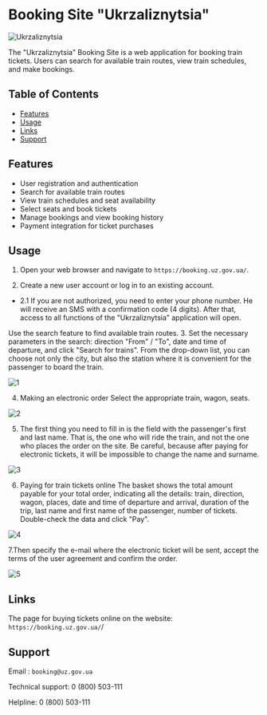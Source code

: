 # Booking Site "Ukrzaliznytsia"
![Ukrzaliznytsia](https://fakty.com.ua/wp-content/uploads/2018/09/27/ukrzal.png)

The "Ukrzaliznytsia" Booking Site is a web application for booking train tickets. Users can search for available train routes, view train schedules, and make bookings.

## Table of Contents

- [Features](#features)
- [Usage](#usage)
- [Links](#links)
- [Support](#support)


## Features

- User registration and authentication
- Search for available train routes
- View train schedules and seat availability
- Select seats and book tickets
- Manage bookings and view booking history
- Payment integration for ticket purchases


## Usage

1. Open your web browser and navigate to `https://booking.uz.gov.ua/`.

2. Create a new user account or log in to an existing account.
* 2.1 If you are not authorized, you need to enter your phone number. He will receive an SMS with a confirmation code (4 digits). After that, access to all functions of the "Ukrzaliznytsia" application will open.

Use the search feature to find available train routes.
3. Set the necessary parameters in the search: direction "From" / "To", date and time of departure, and click "Search for trains". From the drop-down list, you can choose not only the city, but also the station where it is convenient for the passenger to board the train.

![1](https://blog.pokupon.ua/wp-content/uploads/2020/08/vybor-napravlenija.png)

4. Making an electronic order
Select the appropriate train, wagon, seats.

![2](https://blog.pokupon.ua/wp-content/uploads/2020/08/vyber-mesto-v-vagone.png)

5. The first thing you need to fill in is the field with the passenger's first and last name. That is, the one who will ride the train, and not the one who places the order on the site. Be careful, because after paying for electronic tickets, it will be impossible to change the name and surname.

![3](https://blog.pokupon.ua/wp-content/uploads/2020/08/dannye-passazhira.png)

6. Paying for train tickets online
The basket shows the total amount payable for your total order, indicating all the details: train, direction, wagon, places, date and time of departure and arrival, duration of the trip, last name and first name of the passenger, number of tickets. Double-check the data and click "Pay".

![4](https://blog.pokupon.ua/wp-content/uploads/2020/08/zakazat-jelektronnyj-bilet.png)

7.Then specify the e-mail where the electronic ticket will be sent, accept the terms of the user agreement and confirm the order.

![5](https://blog.pokupon.ua/wp-content/uploads/2020/08/ukazhite-e-mail.png)

## Links

The page for buying tickets online on the website: `https://booking.uz.gov.ua/`/

## Support
Email :  `booking@uz.gov.ua`  

Technical support: 0 (800) 503-111  

Helpline: 0 (800) 503-111
